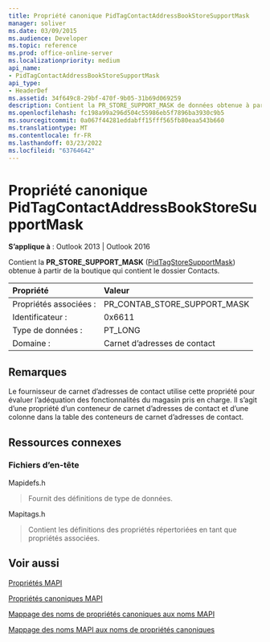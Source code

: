 ```yaml
---
title: Propriété canonique PidTagContactAddressBookStoreSupportMask
manager: soliver
ms.date: 03/09/2015
ms.audience: Developer
ms.topic: reference
ms.prod: office-online-server
ms.localizationpriority: medium
api_name:
- PidTagContactAddressBookStoreSupportMask
api_type:
- HeaderDef
ms.assetid: 34f649c8-29bf-470f-9b05-31b69d069259
description: Contient la PR_STORE_SUPPORT_MASK de données obtenue à partir de la boutique contenant le dossier Contacts.
ms.openlocfilehash: fc198a99a296d504c55986eb5f7896ba3930c9b5
ms.sourcegitcommit: 0a067f44281eddabff15fff565fb80eaa543b660
ms.translationtype: MT
ms.contentlocale: fr-FR
ms.lasthandoff: 03/23/2022
ms.locfileid: "63764642"
---
```

# <a name="pidtagcontactaddressbookstoresupportmask-canonical-property"></a>Propriété canonique PidTagContactAddressBookStoreSupportMask

  
  
**S’applique à** : Outlook 2013 | Outlook 2016 
  
Contient la **PR_STORE_SUPPORT_MASK** ([PidTagStoreSupportMask](pidtagcontactaddressbookstoresupportmask-canonical-property.md)) obtenue à partir de la boutique qui contient le dossier Contacts.
  
|Propriété |Valeur |
|:-----|:-----|
|Propriétés associées :  <br/> |PR_CONTAB_STORE_SUPPORT_MASK  <br/> |
|Identificateur :  <br/> |0x6611  <br/> |
|Type de données :  <br/> |PT_LONG  <br/> |
|Domaine :  <br/> |Carnet d’adresses de contact  <br/> |
   
## <a name="remarks"></a>Remarques

Le fournisseur de carnet d’adresses de contact utilise cette propriété pour évaluer l’adéquation des fonctionnalités du magasin pris en charge. Il s’agit d’une propriété d’un conteneur de carnet d’adresses de contact et d’une colonne dans la table des conteneurs de carnet d’adresses de contact.
  
## <a name="related-resources"></a>Ressources connexes

### <a name="header-files"></a>Fichiers d’en-tête

Mapidefs.h
  
> Fournit des définitions de type de données.
    
Mapitags.h
  
> Contient les définitions des propriétés répertoriées en tant que propriétés associées.
    
## <a name="see-also"></a>Voir aussi



[Propriétés MAPI](mapi-properties.md)
  
[Propriétés canoniques MAPI](mapi-canonical-properties.md)
  
[Mappage des noms de propriétés canoniques aux noms MAPI](mapping-canonical-property-names-to-mapi-names.md)
  
[Mappage des noms MAPI aux noms de propriétés canoniques](mapping-mapi-names-to-canonical-property-names.md)

